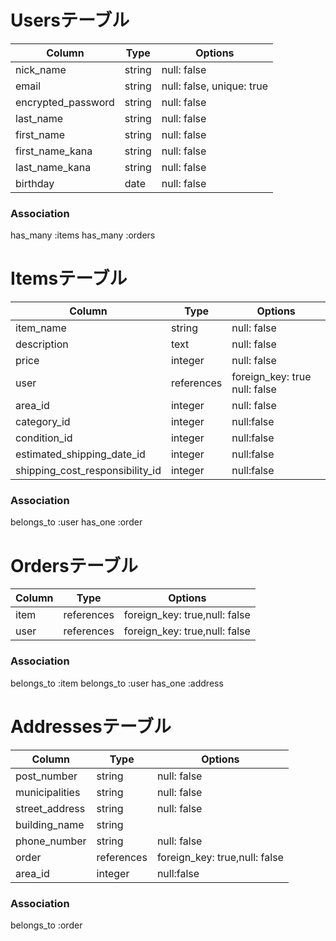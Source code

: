 # Usersテーブル
| Column             | Type   | Options                   |
| ------------------ | ------ | ------------------------- |
| nick_name          | string | null: false               |
| email              | string | null: false, unique: true |
| encrypted_password | string | null: false               |
| last_name          | string | null: false               |
| first_name         | string | null: false               |
| first_name_kana    | string | null: false               |
| last_name_kana     | string | null: false               |
| birthday           | date   | null: false               |

### Association
has_many :items
has_many :orders

# Itemsテーブル
| Column                          | Type       | Options                       |
| ------------------------------- | ---------- | ----------------------------- |
| item_name                       | string     | null: false                   |
| description                     | text       | null: false                   |
| price                           | integer    | null: false                   |
| user                            | references | foreign_key: true null: false |
| area_id                         | integer    | null: false                   |
| category_id                     | integer    | null:false                    |
| condition_id                    | integer    | null:false                    |
| estimated_shipping_date_id      | integer    | null:false                    |
| shipping_cost_responsibility_id | integer    | null:false                    |

### Association
belongs_to :user
has_one :order

# Ordersテーブル
| Column | Type       | Options                       |
| ------ | ---------- | ----------------------------- |
| item   | references | foreign_key: true,null: false |
| user   | references | foreign_key: true,null: false |
### Association
belongs_to :item
belongs_to :user
has_one :address
# Addressesテーブル
| Column         | Type       | Options                       |
| -------------- | ---------- | ----------------------------- |
| post_number    | string     | null: false                   |
| municipalities | string     | null: false                   |
| street_address | string     | null: false                   |
| building_name  | string     |                               |
| phone_number   | string     | null: false                   |
| order          | references | foreign_key: true,null: false |
| area_id        | integer    | null:false                    |
### Association
belongs_to :order

